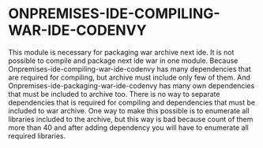 # ONPREMISES-IDE-COMPILING-WAR-IDE-CODENVY

This module is necessary for packaging war archive next ide. It is not possible to compile and package next ide war in one module.
Because Onpremises-ide-compiling-war-ide-codenvy has many dependencies that are required for compiling, but archive must include only few of them.
And Onpremises-ide-packaging-war-ide-codenvy has many own dependencies that must be included to archive too.
There is no way to separate dependencies that is required for compiling and dependencies that must be included to war archive. 
One way to make this possible is to enumerate all libraries included to the archive, but this way is bad because count of them more than 40 and after adding dependency you will have to enumerate all required libraries.